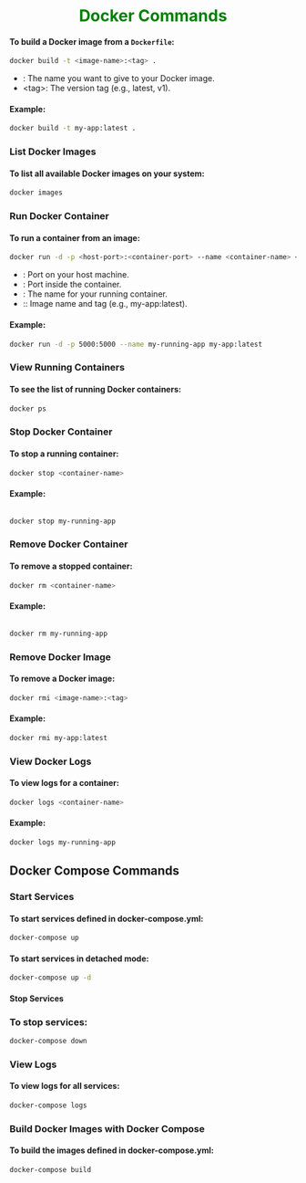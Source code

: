 # <div style="text-align:center;color:green;">Docker Commands </div>

#### To build a Docker image from a `Dockerfile`:

```bash
docker build -t <image-name>:<tag> .
```

- <image-name>: The name you want to give to your Docker image.
- \<tag>: The version tag (e.g., latest, v1).

#### Example:

```bash
docker build -t my-app:latest .
```

### List Docker Images

#### To list all available Docker images on your system:

```bash
docker images
```

### Run Docker Container

#### To run a container from an image:

```bash
docker run -d -p <host-port>:<container-port> --name <container-name> <image-name>:<tag>
```

- <host-port>: Port on your host machine.
- <container-port>: Port inside the container.
- <container-name>: The name for your running container.
- <image-name>:<tag>: Image name and tag (e.g., my-app:latest).

#### Example:

```bash
docker run -d -p 5000:5000 --name my-running-app my-app:latest
```

### View Running Containers

#### To see the list of running Docker containers:

```bash
docker ps
```

### Stop Docker Container

#### To stop a running container:

```bash
docker stop <container-name>
```

#### Example:

```bash

docker stop my-running-app
```

### Remove Docker Container

#### To remove a stopped container:

```bash
docker rm <container-name>
```

#### Example:

```bash

docker rm my-running-app
```

### Remove Docker Image

#### To remove a Docker image:

```bash
docker rmi <image-name>:<tag>
```

#### Example:

```bash
docker rmi my-app:latest
```

### View Docker Logs

#### To view logs for a container:

```bash
docker logs <container-name>
```

#### Example:

```bash
docker logs my-running-app
```

## Docker Compose Commands

### Start Services

#### To start services defined in docker-compose.yml:

```bash
docker-compose up
```

#### To start services in detached mode:

```bash
docker-compose up -d
```

#### Stop Services

### To stop services:

```bash
docker-compose down
```

### View Logs

#### To view logs for all services:

```bash
docker-compose logs
```

### Build Docker Images with Docker Compose

#### To build the images defined in docker-compose.yml:

```bash
docker-compose build
```
